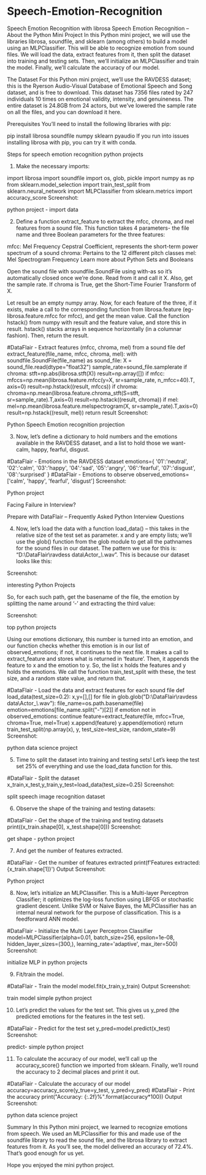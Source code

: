 # Speech-Emotion-Recognition
Speech Emotion Recognition with librosa
Speech Emotion Recognition – About the Python Mini Project
In this Python mini project, we will use the libraries librosa, soundfile, and sklearn (among others) to build a model using an MLPClassifier. This will be able to recognize emotion from sound files. We will load the data, extract features from it, then split the dataset into training and testing sets. Then, we’ll initialize an MLPClassifier and train the model. Finally, we’ll calculate the accuracy of our model.

The Dataset
For this Python mini project, we’ll use the RAVDESS dataset; this is the Ryerson Audio-Visual Database of Emotional Speech and Song dataset, and is free to download. This dataset has 7356 files rated by 247 individuals 10 times on emotional validity, intensity, and genuineness. The entire dataset is 24.8GB from 24 actors, but we’ve lowered the sample rate on all the files, and you can download it here.

Prerequisites
You’ll need to install the following libraries with pip:

pip install librosa soundfile numpy sklearn pyaudio
If you run into issues installing librosa with pip, you can try it with conda.

Steps for speech emotion recognition python projects
1. Make the necessary imports:

import librosa
import soundfile
import os, glob, pickle
import numpy as np
from sklearn.model_selection import train_test_split
from sklearn.neural_network import MLPClassifier
from sklearn.metrics import accuracy_score
Screenshot:

python project - import data 

2. Define a function extract_feature to extract the mfcc, chroma, and mel features from a sound file. This function takes 4 parameters- the file name and three Boolean parameters for the three features:

mfcc: Mel Frequency Cepstral Coefficient, represents the short-term power spectrum of a sound
chroma: Pertains to the 12 different pitch classes
mel: Mel Spectrogram Frequency
Learn more about Python Sets and Booleans

Open the sound file with soundfile.SoundFile using with-as so it’s automatically closed once we’re done. Read from it and call it X. Also, get the sample rate. If chroma is True, get the Short-Time Fourier Transform of X.

Let result be an empty numpy array. Now, for each feature of the three, if it exists, make a call to the corresponding function from librosa.feature (eg- librosa.feature.mfcc for mfcc), and get the mean value. Call the function hstack() from numpy with result and the feature value, and store this in result. hstack() stacks arrays in sequence horizontally (in a columnar fashion). Then, return the result.

#DataFlair - Extract features (mfcc, chroma, mel) from a sound file
def extract_feature(file_name, mfcc, chroma, mel):
    with soundfile.SoundFile(file_name) as sound_file:
        X = sound_file.read(dtype="float32")
        sample_rate=sound_file.samplerate
        if chroma:
            stft=np.abs(librosa.stft(X))
        result=np.array([])
        if mfcc:
            mfccs=np.mean(librosa.feature.mfcc(y=X, sr=sample_rate, n_mfcc=40).T, axis=0)
            result=np.hstack((result, mfccs))
        if chroma:
            chroma=np.mean(librosa.feature.chroma_stft(S=stft, sr=sample_rate).T,axis=0)
            result=np.hstack((result, chroma))
if mel:
            mel=np.mean(librosa.feature.melspectrogram(X, sr=sample_rate).T,axis=0)
            result=np.hstack((result, mel))
return result
Screenshot:

Python Speech Emotion recognition projection

3. Now, let’s define a dictionary to hold numbers and the emotions available in the RAVDESS dataset, and a list to hold those we want- calm, happy, fearful, disgust.

#DataFlair - Emotions in the RAVDESS dataset
emotions={
  '01':'neutral',
  '02':'calm',
  '03':'happy',
  '04':'sad',
  '05':'angry',
  '06':'fearful',
  '07':'disgust',
  '08':'surprised'
}
#DataFlair - Emotions to observe
observed_emotions=['calm', 'happy', 'fearful', 'disgust']
Screenshot:

Python project 

Facing Failure in Interview?

Prepare with DataFlair – Frequently Asked Python Interview Questions

4. Now, let’s load the data with a function load_data() – this takes in the relative size of the test set as parameter. x and y are empty lists; we’ll use the glob() function from the glob module to get all the pathnames for the sound files in our dataset. The pattern we use for this is: “D:\\DataFlair\\ravdess data\\Actor_*\\*.wav”. This is because our dataset looks like this:

Screenshot:

interesting Python Projects

So, for each such path, get the basename of the file, the emotion by splitting the name around ‘-’ and extracting the third value:

Screenshot:

top python projects

Using our emotions dictionary, this number is turned into an emotion, and our function checks whether this emotion is in our list of observed_emotions; if not, it continues to the next file. It makes a call to extract_feature and stores what is returned in ‘feature’. Then, it appends the feature to x and the emotion to y. So, the list x holds the features and y holds the emotions. We call the function train_test_split with these, the test size, and a random state value, and return that.

#DataFlair - Load the data and extract features for each sound file
def load_data(test_size=0.2):
    x,y=[],[]
    for file in glob.glob("D:\\DataFlair\\ravdess data\\Actor_*\\*.wav"):
        file_name=os.path.basename(file)
        emotion=emotions[file_name.split("-")[2]]
        if emotion not in observed_emotions:
            continue
        feature=extract_feature(file, mfcc=True, chroma=True, mel=True)
        x.append(feature)
        y.append(emotion)
    return train_test_split(np.array(x), y, test_size=test_size, random_state=9)
Screenshot:

python data science project

5. Time to split the dataset into training and testing sets! Let’s keep the test set 25% of everything and use the load_data function for this.

#DataFlair - Split the dataset
x_train,x_test,y_train,y_test=load_data(test_size=0.25)
Screenshot:

split speech image recognition dataset

 

6. Observe the shape of the training and testing datasets:

#DataFlair - Get the shape of the training and testing datasets
print((x_train.shape[0], x_test.shape[0]))
Screenshot:

get shape - python project 

7. And get the number of features extracted.

#DataFlair - Get the number of features extracted
print(f'Features extracted: {x_train.shape[1]}')
Output Screenshot:

Python project

8. Now, let’s initialize an MLPClassifier. This is a Multi-layer Perceptron Classifier; it optimizes the log-loss function using LBFGS or stochastic gradient descent. Unlike SVM or Naive Bayes, the MLPClassifier has an internal neural network for the purpose of classification. This is a feedforward ANN model.

#DataFlair - Initialize the Multi Layer Perceptron Classifier
model=MLPClassifier(alpha=0.01, batch_size=256, epsilon=1e-08, hidden_layer_sizes=(300,), learning_rate='adaptive', max_iter=500)
Screenshot:

initialize MLP in python projects

9. Fit/train the model.

#DataFlair - Train the model
model.fit(x_train,y_train)
Output Screenshot:

train model simple python project

10. Let’s predict the values for the test set. This gives us y_pred (the predicted emotions for the features in the test set).

#DataFlair - Predict for the test set
y_pred=model.predict(x_test)
Screenshot:

predict- simple python project

11. To calculate the accuracy of our model, we’ll call up the accuracy_score() function we imported from sklearn. Finally, we’ll round the accuracy to 2 decimal places and print it out.

#DataFlair - Calculate the accuracy of our model
accuracy=accuracy_score(y_true=y_test, y_pred=y_pred)
#DataFlair - Print the accuracy
print("Accuracy: {:.2f}%".format(accuracy*100))
Output Screenshot:

python data science project

Summary
In this Python mini project, we learned to recognize emotions from speech. We used an MLPClassifier for this and made use of the soundfile library to read the sound file, and the librosa library to extract features from it. As you’ll see, the model delivered an accuracy of 72.4%. That’s good enough for us yet.

Hope you enjoyed the mini python project.
